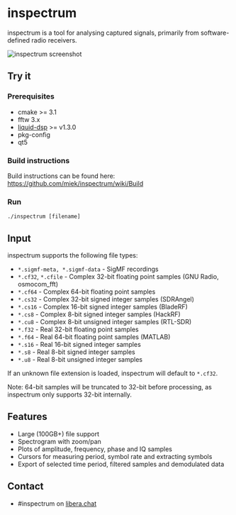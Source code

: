 # inspectrum
inspectrum is a tool for analysing captured signals, primarily from software-defined radio receivers.

![inspectrum screenshot](/screenshot.jpg)

## Try it
### Prerequisites

 * cmake >= 3.1
 * fftw 3.x
 * [liquid-dsp](https://github.com/jgaeddert/liquid-dsp) >= v1.3.0
 * pkg-config
 * qt5

### Build instructions

Build instructions can be found here: https://github.com/miek/inspectrum/wiki/Build

### Run

    ./inspectrum [filename]

## Input
inspectrum supports the following file types:
 * `*.sigmf-meta, *.sigmf-data` - SigMF recordings
 * `*.cf32`, `*.cfile` - Complex 32-bit floating point samples (GNU Radio, osmocom_fft)
 * `*.cf64` - Complex 64-bit floating point samples
 * `*.cs32` - Complex 32-bit signed integer samples (SDRAngel)
 * `*.cs16` - Complex 16-bit signed integer samples (BladeRF)
 * `*.cs8` - Complex 8-bit signed integer samples (HackRF)
 * `*.cu8` - Complex 8-bit unsigned integer samples (RTL-SDR)
 * `*.f32` - Real 32-bit floating point samples
 * `*.f64` - Real 64-bit floating point samples (MATLAB)
 * `*.s16` - Real 16-bit signed integer samples
 * `*.s8` - Real 8-bit signed integer samples
 * `*.u8` - Real 8-bit unsigned integer samples

If an unknown file extension is loaded, inspectrum will default to `*.cf32`.

Note: 64-bit samples will be truncated to 32-bit before processing, as inspectrum only supports 32-bit internally.

## Features
 * Large (100GB+) file support
 * Spectrogram with zoom/pan
 * Plots of amplitude, frequency, phase and IQ samples
 * Cursors for measuring period, symbol rate and extracting symbols
 * Export of selected time period, filtered samples and demodulated data

## Contact
 * #inspectrum on [libera.chat](https://libera.chat)
